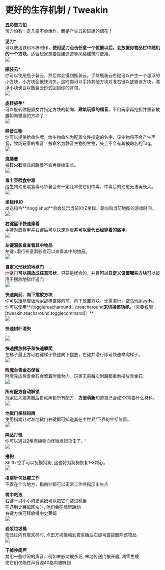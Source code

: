 # 更好的生存机制 /  Tweakin

  
  
**五彩苦力怕**  
苦力怕有一定几率不会爆炸，而是产生五彩斑斓的烟花！  
  
**泥刀\***  
可以使用铁和木棒制作，**使用泥刀点击任意一个位置以后，会放置你物品栏中随机的一个方块**。适合玩家想要搭建遗迹等风格建筑时使用。  
![](https://proxy.spigotmc.org/0db414b0c6ed4f5e0218b7795372b0c38bd4bc9d?url=https%3A%2F%2Fmedia.giphy.com%2Fmedia%2FMNNU5Wy1pMgLPRbOjx%2Fgiphy.gif)  
  
**瓶装云\***  
你可以使用瓶子装云，然后你会得到瓶装云。手持瓶装云右键可以产生一个漂浮的小方块，小方块会很快消失，这时你可以手持其他方块对准右键以放置该方块，漂浮小块也会以瓶装云形式回到你的背包。  
![](https://proxy.spigotmc.org/e3fc059f196499237b668222e5e561751b610481?url=https%3A%2F%2Fmedia.giphy.com%2Fmedia%2FGrriEKJHOIKVvkG31D%2Fgiphy.gif)  
  
**旋转扳手\***  
可以旋转你配置文件指定方块的朝向，**建筑玩家的福音**，不用玩家再挖掘并重新放置朝向错误的方块了！  
![](https://proxy.spigotmc.org/e23e3643dfad57419d9a9712449fd998dfd044d8?url=https%3A%2F%2Fmedia.giphy.com%2Fmedia%2FDvmzYn9zt17r1FvpVt%2Fgiphy.gif)  
  
**静音生物**  
你可以提供给命名牌，给生物命名为配置文件指定的名字，该生物将不会产生声音，牧场玩家的福音！被命名为静音生物的生物，头上不会有其被命名的Tag。  
![](https://proxy.spigotmc.org/d47049dc0647c491b42468a85e21dfeaf6dace1b?url=https%3A%2F%2Fmedia.giphy.com%2Fmedia%2FsXLTPlJzDoYIkdsQhQ%2Fgiphy.gif)  
  
**烧藤曼**  
被**打火石**烧过的藤曼不会再继续生长。  
![](https://proxy.spigotmc.org/467fb2b9178f182d74466238f7cbc58b5db751da?url=https%3A%2F%2Fimgur.com%2Ffk0LNYe.png)  
  
**毒土豆喂食中毒**  
给生物幼崽喂食毒马铃薯会有一定几率使它们中毒，中毒后的幼崽无法再长大。  
![](https://proxy.spigotmc.org/2968ff2ca677ccf32dd55332ed8b32feb125af68?url=https%3A%2F%2Fmedia.giphy.com%2Fmedia%2FBWVGPS2yidOeAXf4XC%2Fgiphy.gif)  
  
**坐标HUD**  
发送指令**/togglehud**后会显示当前XYZ坐标、朝向和当前地图的游戏时间。  
![](https://proxy.spigotmc.org/8a02c2d559b78014784fd73a317fd57840f53deb?url=https%3A%2F%2Fimgur.com%2FRP25M1Q.png)  
  
**右键盔甲快速穿着**  
手持对应盔甲并右键后可以快速穿着**并可以替代已经穿着的盔甲**。  
![](https://proxy.spigotmc.org/569431549e20a93b7fab979888c5d3428fe5b79a?url=https%3A%2F%2Fmedia.giphy.com%2Fmedia%2F8sNNHp2rMvyyfcuSMF%2Fgiphy.gif)  
  
**左键潜影盒查看其中物品**  
左键+潜行任意潜影盒可以查看其中的物品。  
![](https://proxy.spigotmc.org/fb2867d6bbee789b659c0ffecae1191a9d93933b?url=https%3A%2F%2Fmedia.giphy.com%2Fmedia%2FXFLiI23P4jknadYxNx%2Fgiphy.gif)  
  
**自定义形状的地狱门**  
地狱门**可以摆放成任意形状**，只要是闭合的，并且**可以自定义设置哪些方块**可以被用于摆放地狱传送门！  
![](https://proxy.spigotmc.org/895b7a54a81f2d3c962a7f3deaa484c28080bede?url=https%3A%2F%2Fmedia.giphy.com%2Fmedia%2FlvNLsBMJVDr4vURpxa%2Fgiphy.gif)  
  
**快速向前、向下摆放方块**  
你可以跟基岩版玩家那样直接向前、向下放置方块，无需潜行，空岛玩家yyds。你可以使用**/togglereacharound \| /treacharound**来切换该功能。**（需要权限：\[tweakin.reacharound.togglecommand\]）**  
![](https://proxy.spigotmc.org/46073adcc2fc624d62a811612030b9a74cfbb3fd?url=https%3A%2F%2Fmedia.giphy.com%2Fmedia%2FCBQglrw8fureBG4jwN%2Fgiphy.gif)  
  
**快速树叶消失**

![](https://proxy.spigotmc.org/eef64150c2a0ee93345c76f63dfea0c060962b24?url=https%3A%2F%2Fmedia.giphy.com%2Fmedia%2FnkzNVWUi1YHy18qBU5%2Fgiphy.gif)  
  
**快速摆放梯子和快速攀爬**  
在梯子最上方可右键梯子快速向下摆放，右键并潜行即可快速攀爬梯子。  
![](https://proxy.spigotmc.org/f6360a2521397ab00406361f8febe2a265232bd7?url=https%3A%2F%2Fmedia.giphy.com%2Fmedia%2Fcj0vjuUtqrY23xY0p1%2Fgiphy.gif)  
  
**附魔台青金石保留**  
附魔完成后青金石会留着附魔台内，玩家无需每次附魔都重新摆放青金石。  
![](https://proxy.spigotmc.org/02cdda1c6453236f08362fd65efa354227176bb4?url=https%3A%2F%2Fmedia.giphy.com%2Fmedia%2FYua0mZwjizsfS7ngY1%2Fgiphy.gif)  
  
**所有配方自动解锁**  
玩家进入服务器后自动解锁所有配方，**方便萌新**知道自己合成XX需要什么材料。  
![](https://proxy.spigotmc.org/be047fe31ffb78ce9b724e2d58a083856dfece20?url=https%3A%2F%2Fmedia.giphy.com%2Fmedia%2F6dlcLX1nuV18oxYWKM%2Fgiphy.gif)  
  
**地狱门坐标指南**  
使用指南针对准地狱门右键即可知道其在主世界/下界的坐标位置。  
![](https://proxy.spigotmc.org/d25e501dd8d69ad0f37572909b62c29f10f970e6?url=https%3A%2F%2Fmedia.giphy.com%2Fmedia%2FzfhL53hWeiFwKdXobi%2Fgiphy.gif)  
  
**隔丛打怪**  
你可以通过2格高植物向怪物发起攻击了。‘  
![](https://proxy.spigotmc.org/f5e33382ba7ee2cf76e2b772c1b0bf57d807277f?url=https%3A%2F%2Fmedia.giphy.com%2Fmedia%2FlU64f7h8kE0Qh0Iv0U%2Fgiphy.gif)

 **撸狗**  
Shift+空手可以抚摸狗狗, 这也将为狗狗恢复1-3颗心。  
![](https://proxy.spigotmc.org/072d01c59cb2f2561fdd971e731d2e0143c3ea92?url=https%3A%2F%2Fimgur.com%2Fj29ioVQ.png)  
  
**指南针何处都工作**  
不管在什么地方，指南针都可以正常工作并指示出生点  
  
**桶中粘液**  
右键一只小小的史莱姆可以把它们装进桶里  
在遇到史莱姆区块时, 他们会在桶里跳动  
右键方块可释放桶中史莱姆  
![](https://attachment.mcbbs.net/data/myattachment/forum/202107/11/160951x4ogf49o7gn7x99j.gif)  
  
**岩浆垃圾桶**  
物品栏内有岩浆桶时, 点击方块拖动到岩浆桶后右键可直接删除该物品  
![](https://proxy.spigotmc.org/ca0d79b10ae7b8b955f492b93e5cc8281b815506?url=https%3A%2F%2Fmedia.giphy.com%2Fmedia%2FX419Z97Xvo7KpvPVls%2Fgiphy.gif)  
  
**干掉吵闹声**  
禁用一些吵闹的声音，例如末影龙被杀死, 末地传送门被开启, 凋零生成  
使它们仅能在声音源40格内被听到



